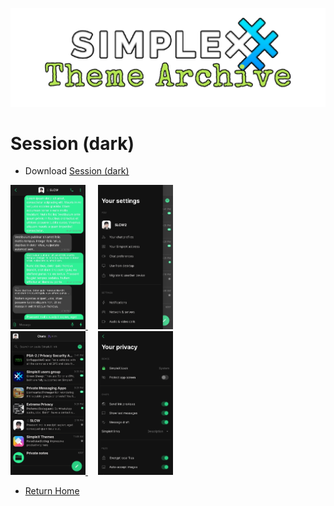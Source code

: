 ![SxC Theme Archive Banner](../resources/SxC_themeBanner.png)

# Session (dark) 

* Download [Session (dark)](../themes/SxC_SessionDark.theme)

<a href="../screenshots/SxC_SessionDark01.jpg" target="_blank">
	<img src="../screenshots/SxC_SessionDark01.jpg" width="120">
</a>&nbsp;&nbsp;&nbsp;
<a href="../screenshots/SxC_SessionDark02.jpg" target="_blank">
	<img src="../screenshots/SxC_SessionDark02.jpg" width="120">
</a>
<br>
<a href="../screenshots/SxC_SessionDark03.jpg" target="_blank">
	<img src="../screenshots/SxC_SessionDark03.jpg" width="120">
</a>&nbsp;&nbsp;&nbsp;
<a href="../screenshots/SxC_SessionDark04.jpg" target="_blank">
	<img src="../screenshots/SxC_SessionDark04.jpg" width="120">
</a>

* [Return Home](../)
